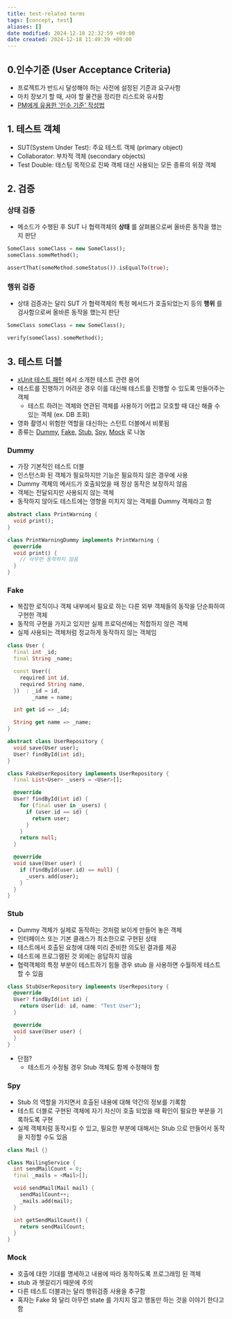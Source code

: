 ```yaml
---
title: test-related terms
tags: [concept, test]
aliases: []
date modified: 2024-12-18 22:32:59 +09:00
date created: 2024-12-18 11:49:39 +09:00
---
```


## 0.인수기준 (User Acceptance Criteria)

- 프로젝트가 반드시 달성해야 하는 사전에 설정된 기준과 요구사항
- 마치 장보기 할 때, 사야 할 물건을 정리한 리스트와 유사함
- [PM에게 유용한 '인수 기준' 작성법](https://brunch.co.kr/@yongjinjinipln/84)

## 1. 테스트 객체

- SUT(System Under Test): 주요 테스트 객체 (primary object)
- Collaborator: 부차적 객체 (secondary objects)
- Test Double: 테스팅 목적으로 진짜 객체 대신 사용되는 모든 종류의 위장 객체

## 2. 검증

### 상태 검증

- 메소드가 수행된 후 SUT 나 협력객체의 **상태** 를 살펴봄으로써 올바른 동작을 했는지 판단

```dart
SomeClass someClass = new SomeClass();
someClass.someMethod();

assertThat(someMethod.someStatus()).isEqualTo(true);
```

### 행위 검증

- 상태 검증과는 달리 SUT 가 협력객체의 특정 메서드가 호출되었는지 등의 **행위** 를 검사함으로써 올바른 동작을 했는지 판단

```dart
SomeClass someClass = new SomeClass();

verify(someClass).someMethod();
```

## 3. 테스트 더블

- [xUnit 테스트 패턴](http://www.acornpub.co.kr/book/xunit) 에서 소개한 테스트 관련 용어
- 테스트를 진행하기 어려운 경우 이를 대신해 테스트를 진행할 수 있도록 만들어주는 객체
  - 테스트 하려는 객체와 연관된 객체를 사용하기 어렵고 모호할 때 대신 해줄 수 있는 객체 (ex. DB 조회)
- 영화 촬영시 위험한 역할을 대신하는 스턴트 더블에서 비롯됨
- 종류는 [Dummy](#dummy), [Fake](#fake), [Stub](#stub), [Spy](#spy), [Mock](#mock) 로 나눔

### Dummy

- 가장 기본적인 테스트 더블
- 인스턴스화 된 객체가 필요하지만 기능은 필요하지 않은 경우에 사용
- Dummy 객체의 메서드가 호출되었을 때 정상 동작은 보장하지 않음
- 객체는 전달되지만 사용되지 않는 객체
- 동작하지 않아도 테스트에는 영향을 미치지 않는 객체를 Dummy 객체라고 함

```dart
abstract class PrintWarning {
  void print();
}

class PrintWarningDummy implements PrintWarning {
  @override
  void print() {
    // 아무런 동작하지 않음
  }
}
```

### Fake

- 복잡한 로직이나 객체 내부에서 필요로 하는 다른 외부 객체들의 동작을 단순화하여 구현한 객체
- 동작의 구현을 가지고 있지만 실제 프로덕션에는 적합하지 않은 객체
- 실제 사용되는 객체처럼 정교하게 동작하지 않는 객체임

```dart
class User {
  final int _id;
  final String _name;

  const User({
    required int id,
    required String name,
  })  : _id = id,
        _name = name;

  int get id => _id;

  String get name => _name;
}

abstract class UserRepository {
  void save(User user);
  User? findById(int id);
}

class FakeUserRepository implements UserRepository {
  final List<User> _users = <User>[];

  @override
  User? findById(int id) {
    for (final user in _users) {
      if (user.id == id) {
        return user;
      }
    }
    return null;
  }

  @override
  void save(User user) {
    if (findById(user.id) == null) {
      _users.add(user);
    }
  }
}
```

### Stub

- Dummy 객체가 실제로 동작하는 것처럼 보이게 만들어 놓은 객체
- 인터페이스 또는 기본 클래스가 최소한으로 구현된 상태
- 테스트에서 호출된 요청에 대해 미리 준비한 의도된 결과를 제공
- 테스트에 프로그램된 것 외에는 응답하지 않음
- 협력객체의 특정 부분이 테스트하기 힘들 경우 stub 을 사용하면 수월하게 테스트할 수 있음

```dart
class StubUserRepository implements UserRepository {
  @override
  User? findById(int id) {
    return User(id: id, name: "Test User");
  }

  @override
  void save(User user) {
  }
}
```

- 단점?
  - 테스트가 수정될 경우 Stub 객체도 함께 수정해야 함

### Spy

- Stub 의 역할을 가지면서 호출된 내용에 대해 약간의 정보를 기록함
- 테스트 더블로 구현된 객체에 자기 자신이 호출 되었을 때 확인이 필요한 부분을 기록하도록 구현
- 실제 객체처럼 동작시킬 수 있고, 필요한 부분에 대해서는 Stub 으로 만들어서 동작을 지정할 수도 있음

```dart
class Mail {}

class MailingService {
  int sendMailCount = 0;
  final _mails = <Mail>[];

  void sendMail(Mail mail) {
    sendMailCount++;
    _mails.add(mail);
  }

  int getSendMailCount() {
    return sendMailCount;
  }
}
```

### Mock

- 호출에 대한 기대를 명세하고 내용에 따라 동작하도록 프로그래밍 된 객체
- stub 과 헷갈리기 때문에 주의
- 다른 테스트 더블과는 달리 행위검증 사용을 추구함
- 혹자는 Fake 와 달리 아무런 state 를 가지지 않고 행동만 하는 것을 이야기 한다고 함
